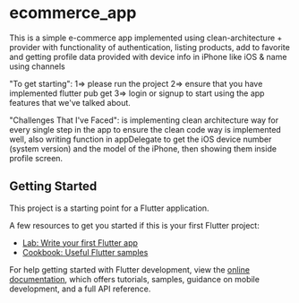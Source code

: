 # ecommerce_app

This is a simple e-commerce app implemented using clean-architecture + provider
with functionality of authentication, listing products, add to favorite 
and getting profile data provided with device info in iPhone like iOS & name using channels

"To get starting":
1=> please run the project
2=> ensure that you have implemented flutter pub get
3=> login or signup to start using the app features that we've talked about.


"Challenges That I've Faced":
is implementing clean architecture way for every single step in the app to ensure the clean code way is implemented well,
also writing function in appDelegate to get the iOS device number (system version) and the model of the iPhone, then showing them inside profile screen.


## Getting Started

This project is a starting point for a Flutter application.

A few resources to get you started if this is your first Flutter project:

- [Lab: Write your first Flutter app](https://docs.flutter.dev/get-started/codelab)
- [Cookbook: Useful Flutter samples](https://docs.flutter.dev/cookbook)

For help getting started with Flutter development, view the
[online documentation](https://docs.flutter.dev/), which offers tutorials,
samples, guidance on mobile development, and a full API reference.
